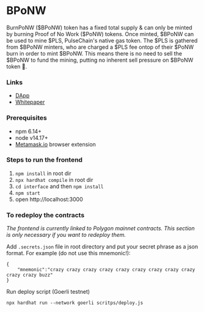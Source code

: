 # BPoNW
BurnPoNW ($BPoNW) token has a fixed total supply & can only be minted by burning Proof of No Work ($PoNW) tokens. Once minted, $BPoNW can be used to mine $PLS, PulseChain's native gas token. The $PLS is gathered from $BPoNW minters, who are charged a $PLS fee ontop of their $PoNW burn in order to mint $BPoNW. This means there is no need to sell the $BPoNW to fund the mining, putting no inherent sell pressure on $BPoNW token 🚀. 

### Links
* [DApp](https://burn.ponw.win)
* [Whitepaper](https://proofofnowork.gitbook.io/burnponw-whitepaper/) 

### Prerequisites
* npm 6.14+
* node v14.17+
* [Metamask.io](https://metamask.io) browser extension

### Steps to run the frontend

1. `npm install` in root dir
2. `npx hardhat compile` in root dir
3. `cd interface` and then `npm install`
4. `npm start`
5. open http://localhost:3000

### To redeploy the contracts
_The frontend is currently linked to Polygon mainnet contracts. This section is only necessary if you want to redeploy them._

Add `.secrets.json` file in root directory and put your secret phrase as a json format. For example (do not use this mnemonic!):
```
{
    "mnemonic":"crazy crazy crazy crazy crazy crazy crazy crazy crazy crazy crazy buzz"
}
```

Run deploy script (Goerli testnet)
```
npx hardhat run --network goerli scritps/deploy.js
```

